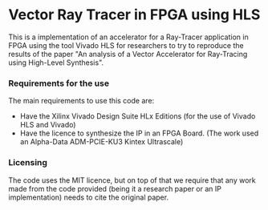# Vector Ray Tracer in FPGA using HLS

This is a implementation of an accelerator for a Ray-Tracer application in FPGA using the tool Vivado HLS for researchers to try to reproduce the results of the paper "An analysis of a Vector Accelerator for Ray-Tracing using High-Level Synthesis". 

### Requirements for the use
The main requirements to use this code are:
  * Have the Xilinx Vivado Design Suite HLx Editions (for the use of Vivado HLS and Vivado)
  * Have the licence to synthesize the IP in an FPGA Board. (The work used an Alpha-Data ADM-PCIE-KU3 Kintex Ultrascale)
  
### Licensing 
The code uses the MIT licence, but on top of that we require that any work made from the code provided (being it a research paper or an IP implementation) needs to cite the original paper.
